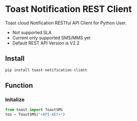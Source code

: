 # Toast Notification REST Client

Toast cloud Notification RESTful API Client for Python User.

- Not supported SLA
- Current only supported SMS/MMS yet
- Default REST API Version is V2.2


## Install

```py
pip install toast-notification-client
```

## Function

### Initalize

```python
from toast import ToastSMS
tos = ToastSMS("<API-KEY>")
```